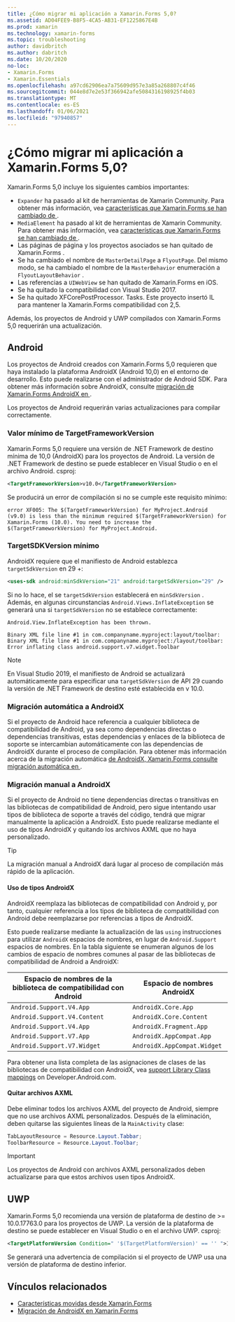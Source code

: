 ```yaml
---
title: ¿Cómo migrar mi aplicación a Xamarin.Forms 5,0?
ms.assetid: AD04FEE9-B8F5-4CA5-AB31-EF1225867E4B
ms.prod: xamarin
ms.technology: xamarin-forms
ms.topic: troubleshooting
author: davidbritch
ms.author: dabritch
ms.date: 10/20/2020
no-loc:
- Xamarin.Forms
- Xamarin.Essentials
ms.openlocfilehash: a97cd62906ea7a75609d957e3a85a268807c4f46
ms.sourcegitcommit: 044e8d7e2e53f366942afe5084316198925f4b03
ms.translationtype: MT
ms.contentlocale: es-ES
ms.lasthandoff: 01/06/2021
ms.locfileid: "97940857"
---
```

# <a name="how-do-i-migrate-my-app-to-no-locxamarinforms-50"></a>¿Cómo migrar mi aplicación a Xamarin.Forms 5,0?

Xamarin.Forms 5,0 incluye los siguientes cambios importantes:

- `Expander` ha pasado al kit de herramientas de Xamarin Community. Para obtener más información, vea [características que Xamarin.Forms se han cambiado de ](https://github.com/xamarin/XamarinCommunityToolkit/wiki/Features-moved-from-Xamarin.Forms).
- `MediaElement` ha pasado al kit de herramientas de Xamarin Community. Para obtener más información, vea [características que Xamarin.Forms se han cambiado de ](https://github.com/xamarin/XamarinCommunityToolkit/wiki/Features-moved-from-Xamarin.Forms).
- Las páginas de página y los proyectos asociados se han quitado de Xamarin.Forms .
- Se ha cambiado el nombre de `MasterDetailPage` a `FlyoutPage`. Del mismo modo, se ha cambiado el nombre de la `MasterBehavior` enumeración a `FlyoutLayoutBehavior` .
- Las referencias a `UIWebView` se han quitado de Xamarin.Forms en iOS.
- Se ha quitado la compatibilidad con Visual Studio 2017.
- Se ha quitado XFCorePostProcessor. Tasks. Este proyecto insertó IL para mantener la Xamarin.Forms compatibilidad con 2,5.

Además, los proyectos de Android y UWP compilados con Xamarin.Forms 5,0 requerirán una actualización.

## <a name="android"></a>Android

Los proyectos de Android creados con Xamarin.Forms 5,0 requieren que haya instalado la plataforma AndroidX (Android 10,0) en el entorno de desarrollo. Esto puede realizarse con el administrador de Android SDK. Para obtener más información sobre AndroidX, consulte [migración de Xamarin.Forms AndroidX en ](~/xamarin-forms/platform/android/androidx-migration.md).

Los proyectos de Android requerirán varias actualizaciones para compilar correctamente.

### <a name="minimum-targetframeworkversion"></a>Valor mínimo de TargetFrameworkVersion

Xamarin.Forms 5,0 requiere una versión de .NET Framework de destino mínima de 10,0 (AndroidX) para los proyectos de Android. La versión de .NET Framework de destino se puede establecer en Visual Studio o en el archivo Android. csproj:

```xml
<TargetFrameworkVersion>v10.0</TargetFrameworkVersion>
```

Se producirá un error de compilación si no se cumple este requisito mínimo:

```
error XF005: The $(TargetFrameworkVersion) for MyProject.Android (v9.0) is less than the minimum required $(TargetFrameworkVersion) for Xamarin.Forms (10.0). You need to increase the $(TargetFrameworkVersion) for MyProject.Android.
```

### <a name="minimum-targetsdkversion"></a>TargetSDKVersion mínimo

AndroidX requiere que el manifiesto de Android establezca `targetSdkVersion` en 29 +:

```xml
<uses-sdk android:minSdkVersion="21" android:targetSdkVersion="29" />
```

Si no lo hace, el se `targetSdkVersion` establecerá en `minSdkVersion` . Además, en algunas circunstancias `Android.Views.InflateException` se generará una si `targetSdkVersion` no se establece correctamente:

```
Android.View.InflateException has been thrown.

Binary XML file line #1 in com.companyname.myproject:layout/toolbar: Binary XML file line #1 in com.companyname.myproject:/layout/toolbar: Error inflating class android.support.v7.widget.Toolbar
```

> [!NOTE]
> En Visual Studio 2019, el manifiesto de Android se actualizará automáticamente para especificar una `targetSdkVersion` de API 29 cuando la versión de .NET Framework de destino esté establecida en v 10.0.

### <a name="automatic-migration-to-androidx"></a>Migración automática a AndroidX

Si el proyecto de Android hace referencia a cualquier biblioteca de compatibilidad de Android, ya sea como dependencias directas o dependencias transitivas, estas dependencias y enlaces de la biblioteca de soporte se intercambian automáticamente con las dependencias de AndroidX durante el proceso de compilación. Para obtener más información acerca de la migración automática [de AndroidX, Xamarin.Forms consulte migración automática en ](~/xamarin-forms/platform/android/androidx-migration.md#automatic-migration-in-xamarinforms).

### <a name="manual-migration-to-androidx"></a>Migración manual a AndroidX

Si el proyecto de Android no tiene dependencias directas o transitivas en las bibliotecas de compatibilidad de Android, pero sigue intentando usar tipos de biblioteca de soporte a través del código, tendrá que migrar manualmente la aplicación a AndroidX. Esto puede realizarse mediante el uso de tipos AndroidX y quitando los archivos AXML que no haya personalizado.

> [!TIP]
> La migración manual a AndroidX dará lugar al proceso de compilación más rápido de la aplicación.

#### <a name="use-androidx-types"></a>Uso de tipos AndroidX

AndroidX reemplaza las bibliotecas de compatibilidad con Android y, por tanto, cualquier referencia a los tipos de biblioteca de compatibilidad con Android debe reemplazarse por referencias a tipos de AndroidX.

Esto puede realizarse mediante la actualización de las `using` instrucciones para utilizar `AndroidX` espacios de nombres, en lugar de `Android.Support` espacios de nombres. En la tabla siguiente se enumeran algunos de los cambios de espacio de nombres comunes al pasar de las bibliotecas de compatibilidad de Android a AndroidX:

| Espacio de nombres de la biblioteca de compatibilidad con Android | Espacio de nombres AndroidX |
| --- | --- |
| `Android.Support.V4.App` | `AndroidX.Core.App` |
| `Android.Support.V4.Content` | `AndroidX.Core.Content` |
| `Android.Support.V4.App` | `AndroidX.Fragment.App` |
| `Android.Support.V7.App` | `AndroidX.AppCompat.App` |
| `Android.Support.V7.Widget` | `AndroidX.AppCompat.Widget` |

Para obtener una lista completa de las asignaciones de clases de las bibliotecas de compatibilidad con AndroidX, vea [support Library Class mappings](https://developer.android.com/jetpack/androidx/migrate/class-mappings) on Developer.Android.com.

#### <a name="remove-axml-files"></a>Quitar archivos AXML

Debe eliminar todos los archivos AXML del proyecto de Android, siempre que no use archivos AXML personalizados. Después de la eliminación, deben quitarse las siguientes líneas de la `MainActivity` clase:

```csharp
TabLayoutResource = Resource.Layout.Tabbar;
ToolbarResource = Resource.Layout.Toolbar;
```

> [!IMPORTANT]
> Los proyectos de Android con archivos AXML personalizados deben actualizarse para que estos archivos usen tipos AndroidX.

## <a name="uwp"></a>UWP

Xamarin.Forms 5,0 recomienda una versión de plataforma de destino de >= 10.0.17763.0 para los proyectos de UWP. La versión de la plataforma de destino se puede establecer en Visual Studio o en el archivo UWP. csproj:

```xml
<TargetPlatformVersion Condition=" '$(TargetPlatformVersion)' == '' ">10.0.17763.0</TargetPlatformVersion>
```

Se generará una advertencia de compilación si el proyecto de UWP usa una versión de plataforma de destino inferior.

## <a name="related-links"></a>Vínculos relacionados

- [Características movidas desde Xamarin.Forms](https://github.com/xamarin/XamarinCommunityToolkit/wiki/Features-moved-from-Xamarin.Forms)
- [Migración de AndroidX en Xamarin.Forms](~/xamarin-forms/platform/android/androidx-migration.md)
